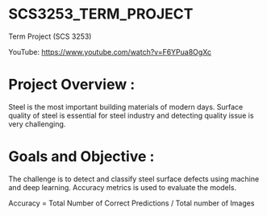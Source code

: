 # SCS3253_TERM_PROJECT
Term Project (SCS 3253)

YouTube: https://www.youtube.com/watch?v=F6YPua8OgXc

# Project Overview :
Steel is the most important building materials of modern days. Surface quality of steel is essential for steel industry and detecting quality issue is very challenging.

# Goals and Objective : 
The challenge is to detect and classify steel surface defects using machine and deep learning. Accuracy metrics is used to evaluate the models. 

Accuracy = Total Number of Correct Predictions / Total number of Images 
